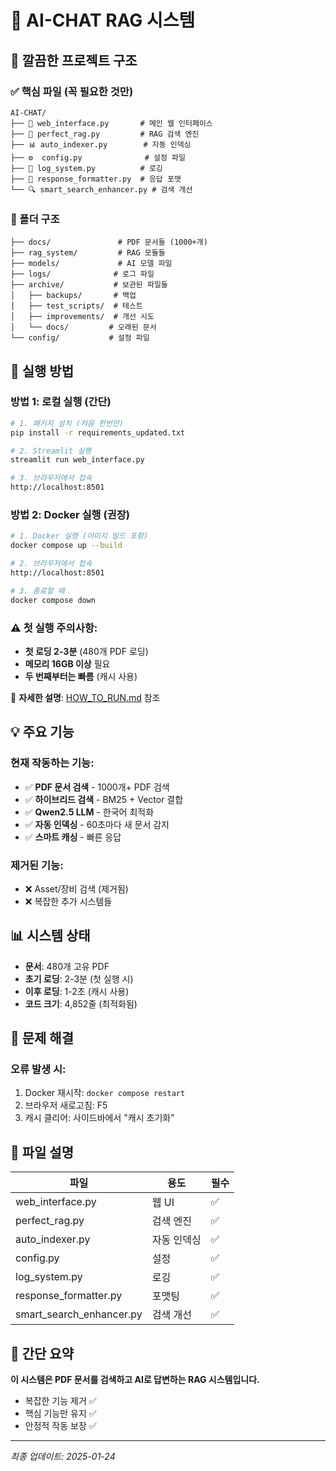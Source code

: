 # 🎯 AI-CHAT RAG 시스템

## 📁 깔끔한 프로젝트 구조

### ✅ 핵심 파일 (꼭 필요한 것만)
```
AI-CHAT/
├── 🎯 web_interface.py       # 메인 웹 인터페이스
├── 🔧 perfect_rag.py         # RAG 검색 엔진
├── 📊 auto_indexer.py        # 자동 인덱싱
├── ⚙️  config.py              # 설정 파일
├── 📝 log_system.py          # 로깅
├── 🎨 response_formatter.py  # 응답 포맷
└── 🔍 smart_search_enhancer.py # 검색 개선
```

### 📂 폴더 구조
```
├── docs/               # PDF 문서들 (1000+개)
├── rag_system/         # RAG 모듈들
├── models/             # AI 모델 파일
├── logs/              # 로그 파일
├── archive/           # 보관된 파일들
│   ├── backups/       # 백업
│   ├── test_scripts/  # 테스트
│   ├── improvements/  # 개선 시도
│   └── docs/         # 오래된 문서
└── config/           # 설정 파일
```

## 🚀 실행 방법

### 방법 1: 로컬 실행 (간단)
```bash
# 1. 패키지 설치 (처음 한번만)
pip install -r requirements_updated.txt

# 2. Streamlit 실행
streamlit run web_interface.py

# 3. 브라우저에서 접속
http://localhost:8501
```

### 방법 2: Docker 실행 (권장)
```bash
# 1. Docker 실행 (이미지 빌드 포함)
docker compose up --build

# 2. 브라우저에서 접속
http://localhost:8501

# 3. 종료할 때
docker compose down
```

### ⚠️ 첫 실행 주의사항:
- **첫 로딩 2-3분** (480개 PDF 로딩)
- **메모리 16GB 이상** 필요
- **두 번째부터는 빠름** (캐시 사용)

📖 **자세한 설명**: [HOW_TO_RUN.md](HOW_TO_RUN.md) 참조

## 💡 주요 기능

### 현재 작동하는 기능:
- ✅ **PDF 문서 검색** - 1000개+ PDF 검색
- ✅ **하이브리드 검색** - BM25 + Vector 결합
- ✅ **Qwen2.5 LLM** - 한국어 최적화
- ✅ **자동 인덱싱** - 60초마다 새 문서 감지
- ✅ **스마트 캐싱** - 빠른 응답

### 제거된 기능:
- ❌ Asset/장비 검색 (제거됨)
- ❌ 복잡한 추가 시스템들

## 📊 시스템 상태

- **문서**: 480개 고유 PDF
- **초기 로딩**: 2-3분 (첫 실행 시)
- **이후 로딩**: 1-2초 (캐시 사용)
- **코드 크기**: 4,852줄 (최적화됨)

## 🔧 문제 해결

### 오류 발생 시:
1. Docker 재시작: `docker compose restart`
2. 브라우저 새로고침: F5
3. 캐시 클리어: 사이드바에서 "캐시 초기화"

## 📝 파일 설명

| 파일 | 용도 | 필수 |
|-----|------|-----|
| web_interface.py | 웹 UI | ✅ |
| perfect_rag.py | 검색 엔진 | ✅ |
| auto_indexer.py | 자동 인덱싱 | ✅ |
| config.py | 설정 | ✅ |
| log_system.py | 로깅 | ✅ |
| response_formatter.py | 포맷팅 | ✅ |
| smart_search_enhancer.py | 검색 개선 | ✅ |

## 🎯 간단 요약

**이 시스템은 PDF 문서를 검색하고 AI로 답변하는 RAG 시스템입니다.**

- 복잡한 기능 제거 ✅
- 핵심 기능만 유지 ✅
- 안정적 작동 보장 ✅

---
*최종 업데이트: 2025-01-24*